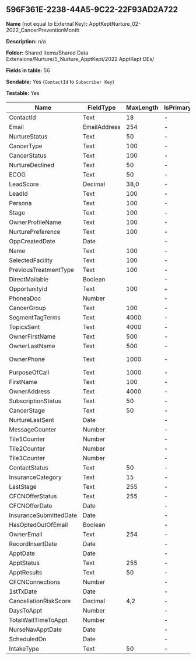 ## 596F361E-2238-44A5-9C22-22F93AD2A722

**Name** (not equal to External Key)**:** ApptKeptNurture_02-2022_CancerPreventionMonth

**Description:** n/a

**Folder:** Shared Items/Shared Data Extensions/Nurture/5_Nurture_ApptKept/2022 ApptKept DEs/

**Fields in table:** 56

**Sendable:** Yes (`ContactId` to `Subscriber Key`)

**Testable:** Yes

| Name | FieldType | MaxLength | IsPrimaryKey | IsNullable | DefaultValue |
| --- | --- | --- | --- | --- | --- |
| ContactId | Text | 18 | - | - |  |
| Email | EmailAddress | 254 | - | + |  |
| NurtureStatus | Text | 50 | - | + |  |
| CancerType | Text | 100 | - | + |  |
| CancerStatus | Text | 100 | - | + |  |
| NurtureDeclined | Text | 50 | - | + |  |
| ECOG | Text | 50 | - | + |  |
| LeadScore | Decimal | 38,0 | - | + |  |
| LeadId | Text | 100 | - | + |  |
| Persona | Text | 100 | - | + |  |
| Stage | Text | 100 | - | + |  |
| OwnerProfileName | Text | 100 | - | + |  |
| NurturePreference | Text | 100 | - | + |  |
| OppCreatedDate | Date |  | - | + |  |
| Name | Text | 100 | - | + |  |
| SelectedFacility | Text | 100 | - | + |  |
| PreviousTreatmentType | Text | 100 | - | + |  |
| DirectMailable | Boolean |  | - | + |  |
| OpportunityId | Text | 100 | + | - |  |
| PhoneaDoc | Number |  | - | + |  |
| CancerGroup | Text | 100 | - | + |  |
| SegmentTagTerms | Text | 4000 | - | + |  |
| TopicsSent | Text | 4000 | - | + |  |
| OwnerFirstName | Text | 500 | - | + |  |
| OwnerLastName | Text | 500 | - | + |  |
| OwnerPhone | Text | 1000 | - | + | 800-204-8900 |
| PurposeOfCall | Text | 1000 | - | + |  |
| FirstName | Text | 100 | - | + |  |
| OwnerAddress | Text | 4000 | - | + |  |
| SubscriptionStatus | Text | 50 | - | + |  |
| CancerStage | Text | 50 | - | + |  |
| NurtureLastSent | Date |  | - | + |  |
| MessageCounter | Number |  | - | + |  |
| Tile1Counter | Number |  | - | + |  |
| Tile2Counter | Number |  | - | + |  |
| Tile3Counter | Number |  | - | + |  |
| ContactStatus | Text | 50 | - | + |  |
| InsuranceCategory | Text | 15 | - | + |  |
| LastStage | Text | 255 | - | + |  |
| CFCNOfferStatus | Text | 255 | - | + |  |
| CFCNOfferDate | Date |  | - | + |  |
| InsuranceSubmittedDate | Date |  | - | + |  |
| HasOptedOutOfEmail | Boolean |  | - | + |  |
| OwnerEmail | Text | 254 | - | + |  |
| RecordInsertDate | Date |  | - | + | GetDate() |
| ApptDate | Date |  | - | + |  |
| ApptStatus | Text | 255 | - | + |  |
| ApptResults | Text | 50 | - | + |  |
| CFCNConnections | Number |  | - | + |  |
| 1stTxDate | Date |  | - | + |  |
| CancellationRiskScore | Decimal | 4,2 | - | + |  |
| DaysToAppt | Number |  | - | + |  |
| TotalWaitTimeToAppt | Number |  | - | + |  |
| NurseNavApptDate | Date |  | - | + |  |
| ScheduledOn | Date |  | - | + |  |
| IntakeType | Text | 50 | - | + |  |

